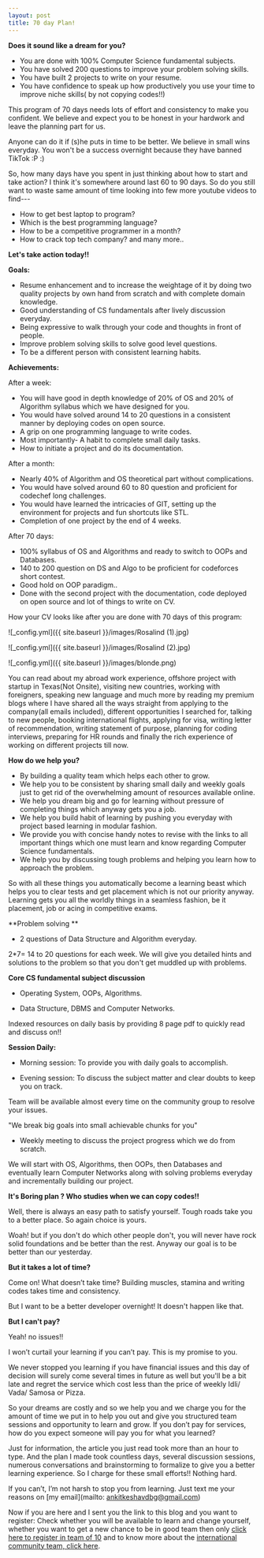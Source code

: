 ```yaml
---
layout: post
title: 70 day Plan!
---
```



**Does it sound like a dream for you?**



*   You are done with 100% Computer Science fundamental subjects.
*   You have solved 200 questions to improve your problem solving skills.
*   You have built 2 projects to write on your resume.
*   You have confidence to speak up how productively you use your time to improve niche skills( by not copying codes!!)

This program of 70 days needs lots of effort and consistency to make you confident. We believe and expect you to be honest in your hardwork and leave the planning part for us.

Anyone can do it if (s)he puts in time to be better. We believe in small wins everyday. You won't be a success overnight because they have banned TikTok :P :)

So, how many days have you spent in just thinking about how to start and take action? I think it's somewhere around last 60 to 90 days. So do you still want to waste same amount of time looking into few more youtube videos to find---
* How to get best laptop to program?
* Which is the best programming language?
* How to be a competitive programmer in a month?
* How to crack top tech company? and many more..

**Let's take action today!!**

**Goals:**



*   Resume enhancement and to increase the weightage of it by doing two quality projects by own hand from scratch and with complete domain knowledge.
*   Good understanding of CS fundamentals after lively discussion everyday.
*   Being expressive to walk through your code and thoughts in front of people.
*   Improve problem solving skills to solve good level questions.
*   To be a different person with consistent learning habits.

**Achievements:**

After a week:



*   You will have good in depth knowledge of 20% of OS and 20% of Algorithm syllabus which we have designed for you.
*   You would have solved around 14 to 20 questions in a consistent manner by deploying codes on open source.
*   A grip on one programming language to write codes.
*   Most importantly- A habit to complete small daily tasks.
*   How to initiate a project and do its documentation.

After a month:



*   Nearly 40% of Algorithm and OS theoretical part without complications.
*   You would have solved around 60 to 80 question and proficient for codechef long challenges.
*   You would have learned the intricacies of GIT, setting up the environment for projects and fun shortcuts like STL.
*   Completion of one project by the end of 4 weeks.

After 70 days:



*   100% syllabus of OS and Algorithms and ready to switch to OOPs and Databases.
*   140 to 200 question on DS and Algo to be proficient for codeforces short contest.
*   Good hold on OOP paradigm..
*   Done with the second project with the documentation, code deployed on open source and lot of things to write on CV.

How your CV looks like after you are done with 70 days of this program: 

![_config.yml]({{ site.baseurl }}/images/Rosalind (1).jpg)


![_config.yml]({{ site.baseurl }}/images/Rosalind (2).jpg)



![_config.yml]({{ site.baseurl }}/images/blonde.png)

You can read about my abroad work experience, offshore project with startup in Texas(Not Onsite), visiting new countries, working with foreigners, speaking new language and much more by reading my premium blogs where I have shared all the ways straight from applying to the company(all emails included), different opportunities I searched for, talking to new people, booking international flights, applying for visa, writing letter of recommendation, writing statement of purpose, planning for coding interviews, preparing for HR rounds and finally the rich experience of working on different projects till now.

**How do we help you?**



*   By building a quality team which helps each other to grow.
*   We help you to be consistent by sharing small daily and weekly goals just to get rid of the overwhelming amount of resources available online.
*   We help you dream big and go for learning without pressure of completing things which anyway gets you a job.
*   We help you build habit of learning by pushing you everyday with project based learning in modular fashion.
*   We provide you with concise handy notes to revise with the links to all important things which one must learn and know regarding Computer Science fundamentals.
*   We help you by discussing tough problems and helping you learn how to approach the problem.

So with all these things you automatically become a learning beast which helps you to clear tests and get placement which is not our priority anyway. Learning gets you all the worldly things in a seamless fashion, be it placement, job or acing in competitive exams. 

**Problem solving **

* 2 questions of Data Structure and Algorithm everyday.

2*7= 14 to 20 questions for each week. We will give you detailed hints and solutions to the problem so that you don't get muddled up with problems.

**Core CS fundamental subject discussion**

* Operating System, OOPs, Algorithms.

* Data Structure, DBMS and Computer Networks.

Indexed resources on daily basis by providing 8 page pdf to quickly read and discuss on!!

**Session Daily:**

* Morning session: To provide you with daily goals to accomplish.

* Evening session: To discuss the subject matter and clear doubts to keep you on track.

Team will be available almost every time on the community group to resolve your issues.

"We break big goals into small achievable chunks for you"

* Weekly meeting to discuss the project progress which we do from scratch.

We will start with OS, Algorithms, then OOPs, then Databases and eventually learn Computer Networks along with solving problems everyday and incrementally building our project.

**It's Boring plan ? Who studies when we can copy codes!!**

Well, there is always an easy path to satisfy yourself. Tough roads take you to a better place. So again choice is yours.

Woah! but if you don't do which other people don't, you will never have rock solid foundations and be better than the rest. Anyway our goal is to be better than our yesterday.

**But it takes a lot of time?**

Come on! What doesn’t take time? Building muscles, stamina and writing codes takes time and consistency.

But I want to be a better developer overnight! It doesn't happen like that.

**But I can't pay?**

Yeah! no issues!!

I won’t curtail your learning if you can’t pay. This is my promise to you.

We never stopped you learning if you have financial issues and this day of decision will surely come several times in future as well but you'll be a bit late and regret the service which cost less than the price of weekly Idli/ Vada/ Samosa or Pizza.

So your dreams are costly and so we help you and we charge you for the amount of time we put in to help you out and give you structured team sessions and opportunity to learn and grow. If you don’t pay for services, how do you expect someone will pay you for what you learned?

Just for information, the article you just read took more than an hour to type. And the plan I made took countless days, several discussion sessions, numerous conversations and brainstorming to formalize to give you a better learning experience. So I charge for these small efforts!! Nothing hard.

If you can’t, I’m not harsh to stop you from learning. Just text me your reasons on [my email](mailto: ankitkeshavdbg@gmail.com) 

Now if you are here and I sent you the link to this blog and you want to register: Check whether you will be available to learn and change yourself, whether you want to get a new chance to be in good team then only [click here to register in team of 10](https://internsearchin.github.io/register) and to know more about the [international community team, click here](https://internsearchin.github.io).

